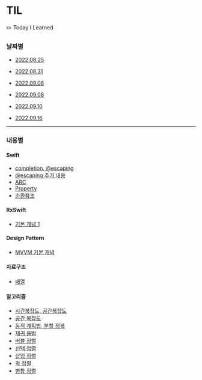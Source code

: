 # TIL
✏️ Today I Learned 


### 날짜별
- [2022.08.25](https://github.com/haneulKimaa/TIL/blob/1d92a4d0a5599e19d2c769942b26ef644475af1e/2022/8/25.md) <a>

- [2022.08.31](https://github.com/haneulKimaa/TIL/blob/7f07ffd9549cebc5e4734bb7a5caa2ddb624608a/2022/8/31.md) <a>

- [2022.09.06](https://github.com/haneulKimaa/TIL/blob/c475856429dbddd5c416ffdcbb49d5c13a60dc63/2022/9/6.md) <a>

- [2022.09.08](https://github.com/haneulKimaa/TIL/blob/2cd68ff572afe2b65c85fe5a7f598053c9c3db9a/2022/9/8.md) <a>

- [2022.09.10](https://almond-planet-794.notion.site/in-Swift-27fa0bd3da934bcdac5e6e107548d647)

- [2022.09.16](https://almond-planet-794.notion.site/9bffb8e905394aed8654c22d07a568b8)
-----

### 내용별
#### Swift
- [completion, @escaping](https://github.com/haneulKimaa/TIL/blob/1d92a4d0a5599e19d2c769942b26ef644475af1e/2022/8/25.md)
- [@escaping 추가 내용](https://github.com/haneulKimaa/TIL/blob/7f07ffd9549cebc5e4734bb7a5caa2ddb624608a/2022/8/31.md)
- [ARC](https://github.com/haneulKimaa/TIL/blob/7f07ffd9549cebc5e4734bb7a5caa2ddb624608a/2022/8/31.md)
- [Property](https://github.com/haneulKimaa/TIL/blob/7f07ffd9549cebc5e4734bb7a5caa2ddb624608a/2022/8/31.md)
- [순환참조](https://github.com/haneulKimaa/TIL/blob/7f07ffd9549cebc5e4734bb7a5caa2ddb624608a/2022/8/31.md)

#### RxSwift
- [기본 개념 1](https://github.com/haneulKimaa/TIL/blob/1d92a4d0a5599e19d2c769942b26ef644475af1e/2022/8/25.md)
#### Design Pattern
- [MVVM 기본 개념](https://github.com/haneulKimaa/TIL/blob/1d92a4d0a5599e19d2c769942b26ef644475af1e/2022/8/25.md)

#### 자료구조 
- [배열](https://github.com/haneulKimaa/TIL/blob/2cd68ff572afe2b65c85fe5a7f598053c9c3db9a/2022/9/8.md)

#### 알고리즘
- [시간복잡도, 공간복잡도](https://github.com/haneulKimaa/TIL/blob/faf62b18c9fa092e5e210ee3a8235b43cc09a28b/2022/9/10.md)
- [공간 복잡도](https://almond-planet-794.notion.site/9761c9e5e3db47dab1f568a162c0fd2a)
- [동적 계획법, 분할 정복](https://almond-planet-794.notion.site/12c74db626904926b274694ee15303d7)
- [재귀 용법](https://almond-planet-794.notion.site/recursive-call-24f8a47c0da4496dadd8b3a1bdf79a8d)
- [버블 정렬](https://www.notion.so/83129ac50b394f8dac7b5c87d544bf98)
- [선택 정렬](https://almond-planet-794.notion.site/3ed988d1749345b68bcb426e8dfaf065)
- [삽입 정렬](https://almond-planet-794.notion.site/in-Swift-7ba1c5298cb74348844293508e4ebcf4)
- [퀵 정렬](https://almond-planet-794.notion.site/Quick-sort-a3cab6be34824ee28af9067043cee7b8)
- [병합 정렬](https://almond-planet-794.notion.site/Merge-sort-e359fbbec97c47218bda08b3658ba89f)

